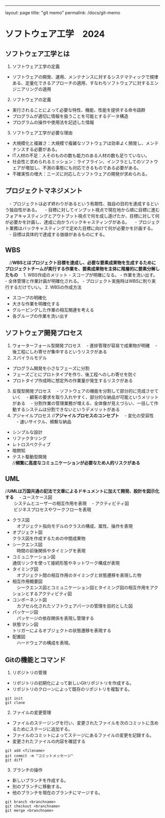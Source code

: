 ---
layout: page
title: "git memo"
permalink: /docs/git-memo

# ソフトウェア工学　2024

## ソフトウェア工学とは
1. ソフトウェア工学の定義  
  - ソフトウェアの開発、運用、メンテナンスに対するシステマティックで規律ある、定量化できるアプローチの適用、すなわちソフトウェアに対するエンジニアリングの適用
2. ソフトウェアの定義
  - 実行されることによって必要な特性、機能、性能を提供する命令語群
  - プログラムが適切に情報を扱うことを可能とするデータ構造
  - プログラムの操作や使用法を記述した情報
3. ソフトウェア工学が必要な理由
  - 大規模化と複雑さ：大規模で複雑なソフトウェアは効率よく開発し、メンテナンスする必要がある。
  - IT人材の不足：人そのものの数も能力のある人材の数も足りていない。
  - 社会性と求められるミッション：ライフライン、インフラとしてのソフトウェアが増加し、不測の事態にも対応できるものである必要がある。
  - 不確実性の増大：ニーズに対応したソフトウェアの開発が求められる。

## プロジェクトマネジメント
　- プロジェクトは必ず終わりがあるという有期性、独自の目的を達成するという独自性がある。
　- 目標に対してインプット視点で現在地から順に目標に進むフォアキャスティングとアウトプット視点で何を成し遂げたか、目標に対して何が必要かを計画し、達成に向かうバックキャスティングがある。
　- プロジェクト業務はバックキャスティングで定めた目標に向けて何が必要かを計画する。
　- 目標は具体的で達成する価値があるものにする。

## WBS
　//**WBSとはプロジェクト目標を達成し、必要な要素成果物を生成するためにプロジェクトチームが実行する作業を、要素成果物を主体に階層的に要素分解したもの**
　1. WBS作成のメリット
    - スコープが明確になる。
    - 作業を洗い出す。
    - 全体管理と作業計画が明確化される。
    - プロジェクト実施時はWBSに則り実行するだけでいい。
  2. WBSの作成方法
   - スコープの明確化
   - 大きな作業を明確化する
   - グルーピングした作業の相互関連を考える
   - 各グループの作業を洗い出す

## ソフトウェア開発プロセス
1. ウォーターフォール型開発プロセス
　- 進捗管理が容易で成果物が明確
　- 後工程にしわ寄せが集中するというリスクがある
2. スパイラルモデル
  - プログラム開発を小さなフェーズに分割
  - フェーズごとにプロトタイプを作り、後工程へのしわ寄せを防ぐ
  - プロトタイプ作成時に想定外の作業量が発生するリスクがある
3. 反復型開発プロセス
　- ソフトウェアの機能を分割して部分的に完成させていく
　- 顧客の要求を取り入れやすく、部分的な納品が可能というメリットがある
　- 分割作業の管理業務が増える、全体像が見えづらい、一括して作動するシステムは分割できないというデメリットがある
4. アジャイルプロセス
//**アジャイルプロセスのコンセプト**
　- 変化の受容性
　- 速いサイクル、頻繫な納品
  - シンプルな設計
  - リファクタリング
  - レトロスペクティブ
  - 暗黙知
  - テスト駆動型開発  
//**頻繁に高度なコミュニケーションが必要なため人的リスクがある**
## UML
//**UMLは万国共通の記法で文章によるドキュメントに加えて開発、設計を図示化する**
　- ユースケース図  
　　システムとユーザーの相互作用を表現
　- アクティビティ図  
　　ビジネスプロセスやワークフローを表現
  - クラス図  
  　オブジェクト指向モデルのクラスの構成、属性、操作を表現
  - オブジェクト図  
    クラス図を作成するための中間成果物
  - シークエンス図  
   　時間の前後関係やタイミングを表現
  - コミュニケーション図  
    通信リンクを使って接続形態やネットワーク構成が表現
  - タイミング図  
  　オブジェクト間の相互作用のタイミングと状態遷移を表現した物
  - 相互作用概要図  
  　シークエンス図とコミュニケーション図とタイミング図の相互作用をアクションとするアクティビティ図
  - コンポーネント図  
  　カプセル化されたソフトウェアパーツの管理を目的とした図
  - パッケージ図  
  　パッケージの依存関係を表現し管理する
  - 状態マシン図  
    トリガーによるオブジェクトの状態遷移を表現する
  - 配置図  
  　ハードウェアの構成を表現。

## Gitの機能とコマンド
1. リポジトリの管理  
  - リポジトリの初期化によって新しいGitリポジトリを作成する。
  - リポジトリのクローンによって既存のリポジトリを複製する。
  ```
  git init  
  git clone 
  ```
2. ファイルの変更管理
  - ファイルのステージングを行い、変更されたファイルを次のコミットに含めるためにステージに追加する。
  - ファイルのコミットによってステージにあるファイルの変更を記録する。
  - 変更されたファイルの内容を確認する
  ```
  git add <filename>
  git commit -m "コミットメッセージ"
  git diff
  ```
3. ブランチの操作
  - 新しいブランチを作成する。
  - 別のブランチに移動する。
  - 他のブランチを現在のブランチにマージする。
  ```
  git branch <branchname>
  git checkout <branchname>
  git merge <branchname>
  ```
